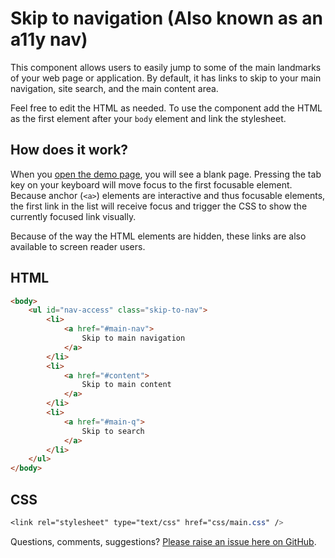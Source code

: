 # Skip to navigation (Also known as an a11y nav)

This component allows users to easily jump to some of the main landmarks of your web page or application. By default, it has links to skip to your main navigation, site search, and the main content area.

Feel free to edit the HTML as needed. To use the component add the HTML as the first element after your `body` element and link the stylesheet.

## How does it work?

When you [open the demo page](https://schalkneethling.github.io/common-components/components/skip-to-nav/), you will see a blank page. Pressing the tab key on your keyboard will move focus to the first focusable element. Because anchor (`<a>`) elements are interactive and thus focusable elements, the first link in the list will receive focus and trigger the CSS to show the currently focused link visually.

Because of the way the HTML elements are hidden, these links are also available to screen reader users.

## HTML

```html
<body>
    <ul id="nav-access" class="skip-to-nav">
        <li>
            <a href="#main-nav">
                Skip to main navigation
            </a>
        </li>
        <li>
            <a href="#content">
                Skip to main content
            </a>
        </li>
        <li>
            <a href="#main-q">
                Skip to search
            </a>
        </li>
    </ul>
</body>
```

## CSS

```css
<link rel="stylesheet" type="text/css" href="css/main.css" />
```

Questions, comments, suggestions? [Please raise an issue here on GitHub](https://github.com/schalkneethling/common-components/issues).
